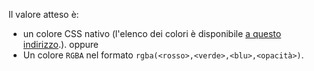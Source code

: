Il valore atteso è:
- un colore CSS nativo (l'elenco dei colori è disponibile [a questo indirizzo](https://www.w3schools.com/cssref/css_colors.asp).).
oppure
- Un colore `RGBA` nel formato `rgba(<rosso>,<verde>,<blu>,<opacità>)`.
